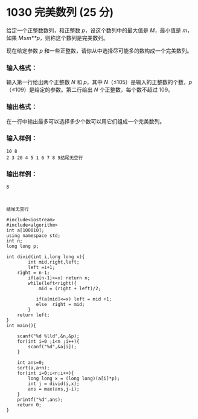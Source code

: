 # 1030 完美数列 (25 分)

给定一个正整数数列，和正整数 *p*，设这个数列中的最大值是 *M*，最小值是 *m*，如果 *M*≤*m**p*，则称这个数列是完美数列。

现在给定参数 *p* 和一些正整数，请你从中选择尽可能多的数构成一个完美数列。

### 输入格式：

输入第一行给出两个正整数 *N* 和 *p*，其中 *N*（≤105）是输入的正整数的个数，*p*（≤109）是给定的参数。第二行给出 *N* 个正整数，每个数不超过 109。

### 输出格式：

在一行中输出最多可以选择多少个数可以用它们组成一个完美数列。

### 输入样例：

```in
10 8
2 3 20 4 5 1 6 7 8 9结尾无空行
```

### 输出样例：

```out
8



结尾无空行
```

```
#include<iostream>
#include<algorithm>
int a[100010];
using namespace std;
int n;
long long p;

int divid(int i,long long x){
        int mid,right,left;
        left =i+1;
    right = n-1;
        if(a[n-1]<=x) return n;
        while(left<right){
            mid = (right + left)/2;
            
           if(a[mid]<=x) left = mid +1;
           else  right = mid;
        }
    return left;    
}
int main(){
    
    scanf("%d %lld",&n,&p);
    for(int i=0 ;i<n ;i++){
        scanf("%d",&a[i]);
    }
    
    int ans=0;
    sort(a,a+n);
    for(int i=0;i<n;i++){
        long long x = (long long)(a[i]*p);
        int j = divid(i,x);
        ans = max(ans,j-i);
    }
    printf("%d",ans);
    return 0;
}
```

